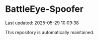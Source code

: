 # BattleEye-Spoofer

Last updated: 2025-05-29 10:09:38

This repository is automatically maintained.
